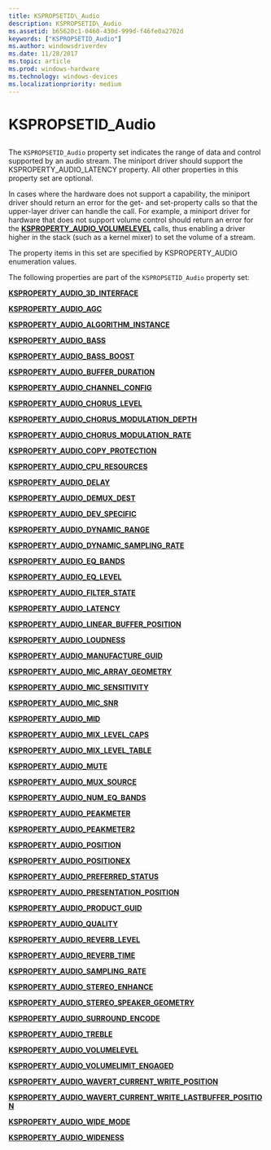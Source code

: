 ```yaml
---
title: KSPROPSETID\_Audio
description: KSPROPSETID\_Audio
ms.assetid: b65620c1-0460-430d-999d-f46fe0a2702d
keywords: ["KSPROPSETID_Audio"]
ms.author: windowsdriverdev
ms.date: 11/28/2017
ms.topic: article
ms.prod: windows-hardware
ms.technology: windows-devices
ms.localizationpriority: medium
---
```


# KSPROPSETID\_Audio


## <span id="ddk_kspropsetid_audio_ks"></span><span id="DDK_KSPROPSETID_AUDIO_KS"></span>


The `KSPROPSETID_Audio` property set indicates the range of data and control supported by an audio stream. The miniport driver should support the KSPROPERTY\_AUDIO\_LATENCY property. All other properties in this property set are optional.

In cases where the hardware does not support a capability, the miniport driver should return an error for the get- and set-property calls so that the upper-layer driver can handle the call. For example, a miniport driver for hardware that does not support volume control should return an error for the [**KSPROPERTY\_AUDIO\_VOLUMELEVEL**](ksproperty-audio-volumelevel.md) calls, thus enabling a driver higher in the stack (such as a kernel mixer) to set the volume of a stream.

The property items in this set are specified by KSPROPERTY\_AUDIO enumeration values.

The following properties are part of the `KSPROPSETID_Audio` property set:

[**KSPROPERTY\_AUDIO\_3D\_INTERFACE**](ksproperty-audio-3d-interface.md)

[**KSPROPERTY\_AUDIO\_AGC**](ksproperty-audio-agc.md)

[**KSPROPERTY\_AUDIO\_ALGORITHM\_INSTANCE**](ksproperty-audio-algorithm-instance.md)

[**KSPROPERTY\_AUDIO\_BASS**](ksproperty-audio-bass.md)

[**KSPROPERTY\_AUDIO\_BASS\_BOOST**](ksproperty-audio-bass-boost.md)

[**KSPROPERTY\_AUDIO\_BUFFER\_DURATION**](ksproperty-audio-buffer-duration.md)

[**KSPROPERTY\_AUDIO\_CHANNEL\_CONFIG**](ksproperty-audio-channel-config.md)

[**KSPROPERTY\_AUDIO\_CHORUS\_LEVEL**](ksproperty-audio-chorus-level.md)

[**KSPROPERTY\_AUDIO\_CHORUS\_MODULATION\_DEPTH**](ksproperty-audio-chorus-modulation-depth.md)

[**KSPROPERTY\_AUDIO\_CHORUS\_MODULATION\_RATE**](ksproperty-audio-chorus-modulation-rate.md)

[**KSPROPERTY\_AUDIO\_COPY\_PROTECTION**](ksproperty-audio-copy-protection.md)

[**KSPROPERTY\_AUDIO\_CPU\_RESOURCES**](ksproperty-audio-cpu-resources.md)

[**KSPROPERTY\_AUDIO\_DELAY**](ksproperty-audio-delay.md)

[**KSPROPERTY\_AUDIO\_DEMUX\_DEST**](ksproperty-audio-demux-dest.md)

[**KSPROPERTY\_AUDIO\_DEV\_SPECIFIC**](ksproperty-audio-dev-specific.md)

[**KSPROPERTY\_AUDIO\_DYNAMIC\_RANGE**](ksproperty-audio-dynamic-range.md)

[**KSPROPERTY\_AUDIO\_DYNAMIC\_SAMPLING\_RATE**](ksproperty-audio-dynamic-sampling-rate.md)

[**KSPROPERTY\_AUDIO\_EQ\_BANDS**](ksproperty-audio-eq-bands.md)

[**KSPROPERTY\_AUDIO\_EQ\_LEVEL**](ksproperty-audio-eq-level.md)

[**KSPROPERTY\_AUDIO\_FILTER\_STATE**](ksproperty-audio-filter-state.md)

[**KSPROPERTY\_AUDIO\_LATENCY**](ksproperty-audio-latency.md)

[**KSPROPERTY\_AUDIO\_LINEAR\_BUFFER\_POSITION**](ksproperty-audio-linear-buffer-position.md)

[**KSPROPERTY\_AUDIO\_LOUDNESS**](ksproperty-audio-loudness.md)

[**KSPROPERTY\_AUDIO\_MANUFACTURE\_GUID**](ksproperty-audio-manufacture-guid.md)

[**KSPROPERTY\_AUDIO\_MIC\_ARRAY\_GEOMETRY**](ksproperty-audio-mic-array-geometry.md)

[**KSPROPERTY\_AUDIO\_MIC\_SENSITIVITY**](ksproperty-audio-mic-sensitivity.md)

[**KSPROPERTY\_AUDIO\_MIC\_SNR**](ksproperty-audio-mic-snr.md)

[**KSPROPERTY\_AUDIO\_MID**](ksproperty-audio-mid.md)

[**KSPROPERTY\_AUDIO\_MIX\_LEVEL\_CAPS**](ksproperty-audio-mix-level-caps.md)

[**KSPROPERTY\_AUDIO\_MIX\_LEVEL\_TABLE**](ksproperty-audio-mix-level-table.md)

[**KSPROPERTY\_AUDIO\_MUTE**](ksproperty-audio-mute.md)

[**KSPROPERTY\_AUDIO\_MUX\_SOURCE**](ksproperty-audio-mux-source.md)

[**KSPROPERTY\_AUDIO\_NUM\_EQ\_BANDS**](ksproperty-audio-num-eq-bands.md)

[**KSPROPERTY\_AUDIO\_PEAKMETER**](ksproperty-audio-peakmeter.md)

[**KSPROPERTY\_AUDIO\_PEAKMETER2**](ksproperty-audio-peakmeter2.md)

[**KSPROPERTY\_AUDIO\_POSITION**](ksproperty-audio-position.md)

[**KSPROPERTY\_AUDIO\_POSITIONEX**](ksproperty-audio-positionex.md)

[**KSPROPERTY\_AUDIO\_PREFERRED\_STATUS**](ksproperty-audio-preferred-status.md)

[**KSPROPERTY\_AUDIO\_PRESENTATION\_POSITION**](ksproperty-audio-presentation-position.md)

[**KSPROPERTY\_AUDIO\_PRODUCT\_GUID**](ksproperty-audio-product-guid.md)

[**KSPROPERTY\_AUDIO\_QUALITY**](ksproperty-audio-quality.md)

[**KSPROPERTY\_AUDIO\_REVERB\_LEVEL**](ksproperty-audio-reverb-level.md)

[**KSPROPERTY\_AUDIO\_REVERB\_TIME**](ksproperty-audio-reverb-time.md)

[**KSPROPERTY\_AUDIO\_SAMPLING\_RATE**](ksproperty-audio-sampling-rate.md)

[**KSPROPERTY\_AUDIO\_STEREO\_ENHANCE**](ksproperty-audio-stereo-enhance.md)

[**KSPROPERTY\_AUDIO\_STEREO\_SPEAKER\_GEOMETRY**](ksproperty-audio-stereo-speaker-geometry.md)

[**KSPROPERTY\_AUDIO\_SURROUND\_ENCODE**](ksproperty-audio-surround-encode.md)

[**KSPROPERTY\_AUDIO\_TREBLE**](ksproperty-audio-treble.md)

[**KSPROPERTY\_AUDIO\_VOLUMELEVEL**](ksproperty-audio-volumelevel.md)

[**KSPROPERTY\_AUDIO\_VOLUMELIMIT\_ENGAGED**](ksproperty-audio-volumelimit-engaged.md)

[**KSPROPERTY\_AUDIO\_WAVERT\_CURRENT\_WRITE\_POSITION**](ksproperty-audio-wavert-current-write-position.md)

[**KSPROPERTY\_AUDIO\_WAVERT\_CURRENT\_WRITE\_LASTBUFFER\_POSITION**](ksproperty-audio-wavert-current-write-lastbuffer-position.md)

[**KSPROPERTY\_AUDIO\_WIDE\_MODE**](ksproperty-audio-wide-mode.md)

[**KSPROPERTY\_AUDIO\_WIDENESS**](ksproperty-audio-wideness.md)

 

 






